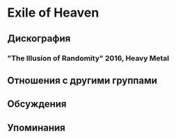 # Exile of Heaven



## Дискография

### "The Illusion of Randomity" 2016, Heavy Metal




## Отношения с другими группами


## Обсуждения


## Упоминания

